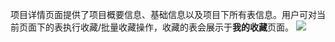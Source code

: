 项目详情页面提供了项目概要信息、基础信息以及项目下所有表信息。用户可对当前页面下的表执行收藏/批量收藏操作，收藏的表会展示于**我的收藏**页面。
![](https://qcloudimg.tencent-cloud.cn/raw/5feff65274d407e7c156f79b45701be8.png)

